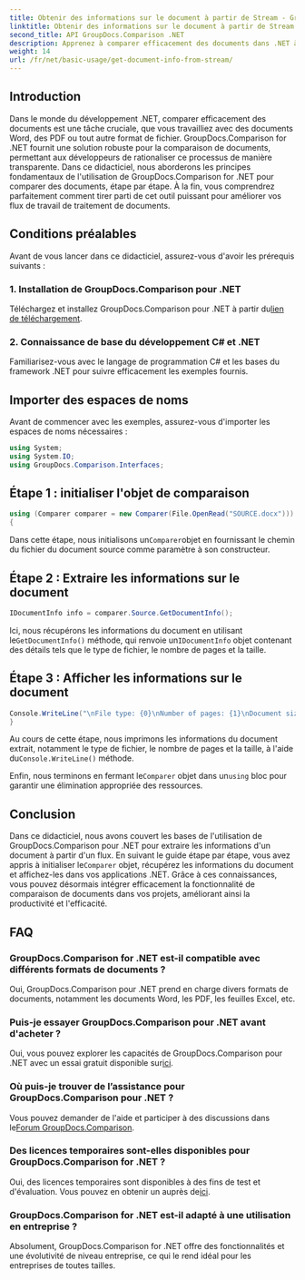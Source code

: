 ```yaml
---
title: Obtenir des informations sur le document à partir de Stream - GroupDocs.Comparison pour .NET
linktitle: Obtenir des informations sur le document à partir de Stream - GroupDocs.Comparison pour .NET
second_title: API GroupDocs.Comparison .NET
description: Apprenez à comparer efficacement des documents dans .NET à l'aide de GroupDocs.Comparison, améliorant ainsi vos flux de traitement de documents de manière transparente.
weight: 14
url: /fr/net/basic-usage/get-document-info-from-stream/
---
```

## Introduction
Dans le monde du développement .NET, comparer efficacement des documents est une tâche cruciale, que vous travailliez avec des documents Word, des PDF ou tout autre format de fichier. GroupDocs.Comparison for .NET fournit une solution robuste pour la comparaison de documents, permettant aux développeurs de rationaliser ce processus de manière transparente. Dans ce didacticiel, nous aborderons les principes fondamentaux de l'utilisation de GroupDocs.Comparison for .NET pour comparer des documents, étape par étape. À la fin, vous comprendrez parfaitement comment tirer parti de cet outil puissant pour améliorer vos flux de travail de traitement de documents.
## Conditions préalables
Avant de vous lancer dans ce didacticiel, assurez-vous d'avoir les prérequis suivants :
### 1. Installation de GroupDocs.Comparison pour .NET
 Téléchargez et installez GroupDocs.Comparison pour .NET à partir du[lien de téléchargement](https://releases.groupdocs.com/comparison/net/).
### 2. Connaissance de base du développement C# et .NET
Familiarisez-vous avec le langage de programmation C# et les bases du framework .NET pour suivre efficacement les exemples fournis.

## Importer des espaces de noms
Avant de commencer avec les exemples, assurez-vous d'importer les espaces de noms nécessaires :
```csharp
using System;
using System.IO;
using GroupDocs.Comparison.Interfaces;
```

## Étape 1 : initialiser l'objet de comparaison
```csharp
using (Comparer comparer = new Comparer(File.OpenRead("SOURCE.docx")))
{
```
 Dans cette étape, nous initialisons un`Comparer`objet en fournissant le chemin du fichier du document source comme paramètre à son constructeur.
## Étape 2 : Extraire les informations sur le document
```csharp
IDocumentInfo info = comparer.Source.GetDocumentInfo();
```
 Ici, nous récupérons les informations du document en utilisant le`GetDocumentInfo()` méthode, qui renvoie un`IDocumentInfo` objet contenant des détails tels que le type de fichier, le nombre de pages et la taille.
## Étape 3 : Afficher les informations sur le document
```csharp
Console.WriteLine("\nFile type: {0}\nNumber of pages: {1}\nDocument size: {2} bytes", info.FileType, info.PageCount, info.Size);
}
```
 Au cours de cette étape, nous imprimons les informations du document extrait, notamment le type de fichier, le nombre de pages et la taille, à l'aide du`Console.WriteLine()` méthode.

 Enfin, nous terminons en fermant le`Comparer` objet dans un`using` bloc pour garantir une élimination appropriée des ressources.

## Conclusion
 Dans ce didacticiel, nous avons couvert les bases de l'utilisation de GroupDocs.Comparison pour .NET pour extraire les informations d'un document à partir d'un flux. En suivant le guide étape par étape, vous avez appris à initialiser le`Comparer` objet, récupérez les informations du document et affichez-les dans vos applications .NET. Grâce à ces connaissances, vous pouvez désormais intégrer efficacement la fonctionnalité de comparaison de documents dans vos projets, améliorant ainsi la productivité et l'efficacité.
## FAQ
### GroupDocs.Comparison for .NET est-il compatible avec différents formats de documents ?
Oui, GroupDocs.Comparison pour .NET prend en charge divers formats de documents, notamment les documents Word, les PDF, les feuilles Excel, etc.
### Puis-je essayer GroupDocs.Comparison pour .NET avant d'acheter ?
 Oui, vous pouvez explorer les capacités de GroupDocs.Comparison pour .NET avec un essai gratuit disponible sur[ici](https://releases.groupdocs.com/).
### Où puis-je trouver de l’assistance pour GroupDocs.Comparison pour .NET ?
 Vous pouvez demander de l'aide et participer à des discussions dans le[Forum GroupDocs.Comparison](https://forum.groupdocs.com/c/comparison/12).
### Des licences temporaires sont-elles disponibles pour GroupDocs.Comparison for .NET ?
 Oui, des licences temporaires sont disponibles à des fins de test et d'évaluation. Vous pouvez en obtenir un auprès de[ici](https://purchase.groupdocs.com/temporary-license/).
### GroupDocs.Comparison for .NET est-il adapté à une utilisation en entreprise ?
Absolument, GroupDocs.Comparison for .NET offre des fonctionnalités et une évolutivité de niveau entreprise, ce qui le rend idéal pour les entreprises de toutes tailles.